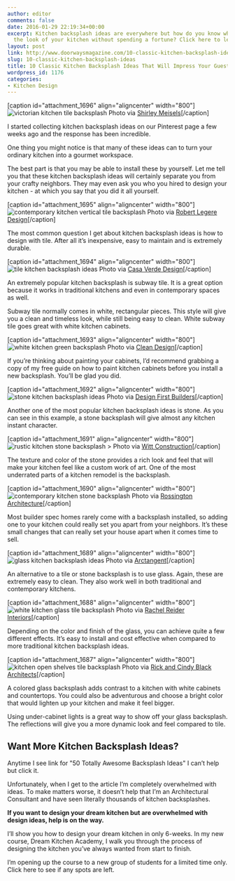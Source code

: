 ```yaml
---
author: editor
comments: false
date: 2016-01-29 22:19:34+00:00
excerpt: Kitchen backsplash ideas are everywhere but how do you know what will change
  the look of your kitchen without spending a fortune? Click here to learn more.
layout: post
link: http://www.doorwaysmagazine.com/10-classic-kitchen-backsplash-ideas/
slug: 10-classic-kitchen-backsplash-ideas
title: 10 Classic Kitchen Backsplash Ideas That Will Impress Your Guests
wordpress_id: 1176
categories:
- Kitchen Design
---
```


[caption id="attachment_1696" align="aligncenter" width="800"]![victorian kitchen tile backsplash](http://www.doorwaysmagazine.com/wp-content/uploads/victorian_kitchen_tile_backsplash.jpg)  Photo via [Shirley Meisels](http://www.houzz.com/photos/358883/Kitchen-victorian-kitchen-toronto)[/caption]

I started collecting kitchen backsplash ideas on our Pinterest page a few weeks ago and the response has been incredible. 

One thing you might notice is that many of these ideas can to turn your ordinary kitchen into a gourmet workspace. 

The best part is that you may be able to install these by yourself. Let me tell you that these kitchen backsplash ideas will certainly separate you from your crafty neighbors. They may even ask you who you hired to design your kitchen - at which you say that you did it all yourself.

[caption id="attachment_1695" align="aligncenter" width="800"]![contemporary kitchen vertical tile backsplash](http://www.doorwaysmagazine.com/wp-content/uploads/contemporary_kitchen_vertical_tile_backsplash.jpg) Photo via [Robert Legere Design](http://www.houzz.com/photos/96990/Wesley-Grove-Condominium-Kitchen-contemporary-kitchen-other-metro)[/caption]

The most common question I get about kitchen backsplash ideas is how to design with tile. After all it’s inexpensive, easy to maintain and is extremely durable.

[caption id="attachment_1694" align="aligncenter" width="800"]![tile kitchen backsplash ideas](http://www.doorwaysmagazine.com/wp-content/uploads/tile_kitchen_backsplash_ideas.jpg) Photo via [Casa Verde Design](http://www.houzz.com/photos/210661/Casa-Verde-Design-traditional-kitchen-minneapolis)[/caption]

An extremely popular kitchen backsplash is subway tile. It is a great option because it works in traditional kitchens and even in contemporary spaces as well. 

Subway tile normally comes in white, rectangular pieces. This style will give you a clean and timeless look, while still being easy to clean. White subway tile goes great with white kitchen cabinets.

[caption id="attachment_1693" align="aligncenter" width="800"]![white kitchen green backsplash](http://www.doorwaysmagazine.com/wp-content/uploads/white_kitchen_green_backsplash.jpg) Photo via [Clean Design](http://www.houzz.com/photos/1564555/Kitchens-contemporary-kitchen-new-york)[/caption]

If you’re thinking about painting your cabinets, I’d recommend grabbing a copy of my free guide on how to paint kitchen cabinets before you install a new backsplash. You’ll be glad you did.

[caption id="attachment_1692" align="aligncenter" width="800"]![stone kitchen backsplash ideas](http://www.doorwaysmagazine.com/wp-content/uploads/stone_kitchen_backsplash_ideas.jpg) Photo via [Design First Builders](http://www.houzz.com/photos/411722/Itasca-Il-Kitchen-Design-and-Remodel-traditional-kitchen-chicago)[/caption]

Another one of the most popular kitchen backsplash ideas is stone. As you can see in this example, a stone backsplash will give almost any kitchen instant character. 

[caption id="attachment_1691" align="aligncenter" width="800"]![rustic kitchen stone backsplash](http://www.doorwaysmagazine.com/wp-content/uploads/rustic_kitchen_stone_backsplash.jpg) > Photo via [Witt Construction](http://www.houzz.com/photos/14717217/2014-CRBRA-Parade-of-Homes-rustic-kitchen-new-york)[/caption]

The texture and color of the stone provides a rich look and feel that will make your kitchen feel like a custom work of art. One of the most underrated parts of a kitchen remodel is the backsplash. 

[caption id="attachment_1690" align="aligncenter" width="800"]![contemporary kitchen stone backsplash](http://www.doorwaysmagazine.com/wp-content/uploads/contemporary_kitchen_stone_backsplash.jpg) Photo via [Rossington Architecture](http://www.houzz.com/photos/29853/Vallejo-Street-contemporary-kitchen-san-francisco)[/caption]

Most builder spec homes rarely come with a backsplash installed, so adding one to your kitchen could really set you apart from your neighbors. It’s these small changes that can really set your house apart when it comes time to sell.

[caption id="attachment_1689" align="aligncenter" width="800"]![glass kitchen backsplash ideas](http://www.doorwaysmagazine.com/wp-content/uploads/glass_kitchen_backsplash_ideas.jpg) Photo via [Arctangent](http://www.houzz.com/photos/6180/ARCTANGENT-Architecture-Design-modern-kitchen-new-york)[/caption]

An alternative to a tile or stone backsplash is to use glass. Again, these are extremely easy to clean. They also work well in both traditional and contemporary kitchens. 

[caption id="attachment_1688" align="aligncenter" width="800"]![white kitchen glass tile backsplash](http://www.doorwaysmagazine.com/wp-content/uploads/white_kitchen_glass_tile_backsplash.jpg) Photo via [Rachel Reider Interiors](http://www.houzz.com/photos/5761204/Rhode-Island-Beach-House-beach-style-kitchen-boston)[/caption]

Depending on the color and finish of the glass, you can achieve quite a few different effects. It’s easy to install and cost effective when compared to more traditional kitchen backsplash ideas.

[caption id="attachment_1687" align="aligncenter" width="800"]![kitchen open shelves tile backsplash](http://www.doorwaysmagazine.com/wp-content/uploads/kitchen_open_shelves_tile_backsplash.jpg) Photo via [Rick and Cindy Black Architects](http://www.houzz.com/photos/3541158/French-Place-Cottage-contemporary-kitchen-austin)[/caption]

A colored glass backsplash adds contrast to a kitchen with white cabinets and countertops. You could also be adventurous and choose a bright color that would lighten up your kitchen and make it feel bigger. 

Using under-cabinet lights is a great way to show off your glass backsplash. The reflections will give you a more dynamic look and feel compared to tile.



## Want More Kitchen Backsplash Ideas?



Anytime I see link for "50 Totally Awesome Backsplash Ideas" I can’t help but click it. 

Unfortunately, when I get to the article I’m completely overwhelmed with ideas. To make matters worse, it doesn’t help that I’m an Architectural Consultant and have seen literally thousands of kitchen backsplashes. 

**If you want to design your dream kitchen but are overwhelmed with design ideas, help is on the way.**

I’ll show you how to design your dream kitchen in only 6-weeks. In my new course, Dream Kitchen Academy, I walk you through the process of designing the kitchen you’ve always wanted from start to finish.

I’m opening up the course to a new group of students for a limited time only.  Click here to see if any spots are left.
